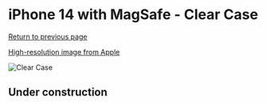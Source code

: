# iPhone 14 with MagSafe - Clear Case

[Return to previous page](/iphone_14)

[High-resolution image from Apple](https://store.storeimages.cdn-apple.com/8756/as-images.apple.com/is/MPU13?wid=4500&hei=4500&fmt=png)

<div style="width: 500px"><img src="/almost_uncompressed/MPU13.webp" alt="Clear Case"></div>

## Under construction
